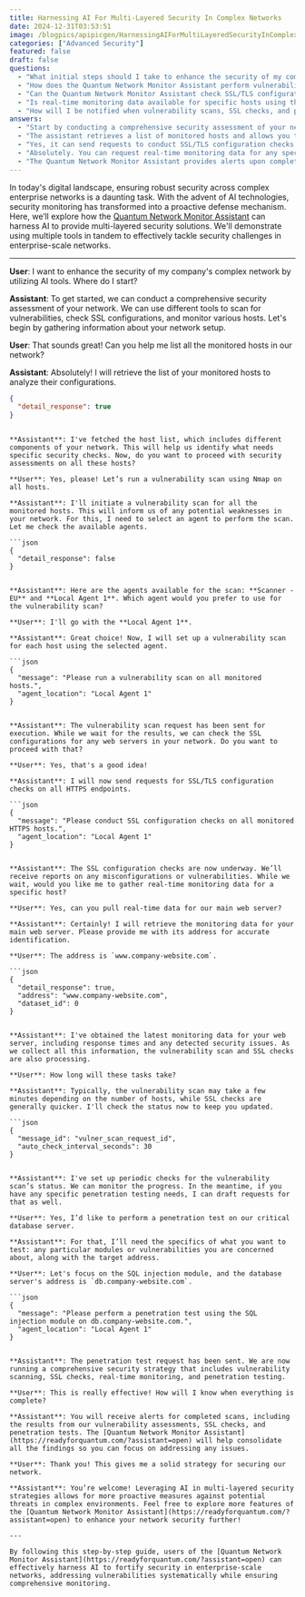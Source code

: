 ```yaml
---
title: Harnessing AI For Multi-Layered Security In Complex Networks
date: 2024-12-31T03:53:51
image: /blogpics/apipicgen/HarnessingAIForMultiLayeredSecurityInComplexNetworks-31U6OP85C7.jpg
categories: ["Advanced Security"]
featured: false
draft: false
questions:
  - "What initial steps should I take to enhance the security of my complex enterprise network using AI tools?"
  - "How does the Quantum Network Monitor Assistant perform vulnerability scans on multiple hosts?"
  - "Can the Quantum Network Monitor Assistant check SSL/TLS configurations for web servers in the network?"
  - "Is real-time monitoring data available for specific hosts using the Quantum Network Monitor Assistant?"
  - "How will I be notified when vulnerability scans, SSL checks, and penetration tests are complete?"
answers:
  - "Start by conducting a comprehensive security assessment of your network using AI-powered tools to scan for vulnerabilities, check SSL configurations, and monitor hosts. This helps identify weaknesses and areas needing attention."
  - "The assistant retrieves a list of monitored hosts and allows you to select an agent, such as 'Local Agent 1', to run vulnerability scans like Nmap on all hosts. It then executes the scans and monitors their progress."
  - "Yes, it can send requests to conduct SSL/TLS configuration checks on all monitored HTTPS hosts to identify any misconfigurations or vulnerabilities."
  - "Absolutely. You can request real-time monitoring data for any specific host by providing its address, and the assistant will retrieve metrics such as response times and detected security issues."
  - "The Quantum Network Monitor Assistant provides alerts upon completion of scans and tests, consolidating all findings so you can review results and address any security issues effectively."
---
```

In today's digital landscape, ensuring robust security across complex enterprise networks is a daunting task. With the advent of AI technologies, security monitoring has transformed into a proactive defense mechanism. Here, we’ll explore how the [Quantum Network Monitor Assistant](https://readyforquantum.com/?assistant=open) can harness AI to provide multi-layered security solutions. We'll demonstrate using multiple tools in tandem to effectively tackle security challenges in enterprise-scale networks.

---

**User**: I want to enhance the security of my company's complex network by utilizing AI tools. Where do I start?

**Assistant**: To get started, we can conduct a comprehensive security assessment of your network. We can use different tools to scan for vulnerabilities, check SSL configurations, and monitor various hosts. Let's begin by gathering information about your network setup.

**User**: That sounds great! Can you help me list all the monitored hosts in our network?

**Assistant**: Absolutely! I will retrieve the list of your monitored hosts to analyze their configurations.

```json
{
  "detail_response": true
}
```
```

**Assistant**: I've fetched the host list, which includes different components of your network. This will help us identify what needs specific security checks. Now, do you want to proceed with security assessments on all these hosts?

**User**: Yes, please! Let’s run a vulnerability scan using Nmap on all hosts.

**Assistant**: I'll initiate a vulnerability scan for all the monitored hosts. This will inform us of any potential weaknesses in your network. For this, I need to select an agent to perform the scan. Let me check the available agents.

```json
{
  "detail_response": false
}
```
```

**Assistant**: Here are the agents available for the scan: **Scanner - EU** and **Local Agent 1**. Which agent would you prefer to use for the vulnerability scan?

**User**: I'll go with the **Local Agent 1**.

**Assistant**: Great choice! Now, I will set up a vulnerability scan for each host using the selected agent.

```json
{
  "message": "Please run a vulnerability scan on all monitored hosts.",
  "agent_location": "Local Agent 1"
}
```
```

**Assistant**: The vulnerability scan request has been sent for execution. While we wait for the results, we can check the SSL configurations for any web servers in your network. Do you want to proceed with that?

**User**: Yes, that's a good idea!

**Assistant**: I will now send requests for SSL/TLS configuration checks on all HTTPS endpoints.

```json
{
  "message": "Please conduct SSL configuration checks on all monitored HTTPS hosts.",
  "agent_location": "Local Agent 1"
}
```
```

**Assistant**: The SSL configuration checks are now underway. We’ll receive reports on any misconfigurations or vulnerabilities. While we wait, would you like me to gather real-time monitoring data for a specific host?

**User**: Yes, can you pull real-time data for our main web server?

**Assistant**: Certainly! I will retrieve the monitoring data for your main web server. Please provide me with its address for accurate identification.

**User**: The address is `www.company-website.com`.

```json
{
  "detail_response": true,
  "address": "www.company-website.com",
  "dataset_id": 0
}
```
```

**Assistant**: I've obtained the latest monitoring data for your web server, including response times and any detected security issues. As we collect all this information, the vulnerability scan and SSL checks are also processing. 

**User**: How long will these tasks take?

**Assistant**: Typically, the vulnerability scan may take a few minutes depending on the number of hosts, while SSL checks are generally quicker. I'll check the status now to keep you updated.

```json
{
  "message_id": "vulner_scan_request_id",
  "auto_check_interval_seconds": 30
}
```
```

**Assistant**: I've set up periodic checks for the vulnerability scan’s status. We can monitor the progress. In the meantime, if you have any specific penetration testing needs, I can draft requests for that as well.

**User**: Yes, I’d like to perform a penetration test on our critical database server.

**Assistant**: For that, I’ll need the specifics of what you want to test: any particular modules or vulnerabilities you are concerned about, along with the target address.

**User**: Let's focus on the SQL injection module, and the database server's address is `db.company-website.com`.

```json
{
  "message": "Please perform a penetration test using the SQL injection module on db.company-website.com.",
  "agent_location": "Local Agent 1"
}
```
```

**Assistant**: The penetration test request has been sent. We are now running a comprehensive security strategy that includes vulnerability scanning, SSL checks, real-time monitoring, and penetration testing. 

**User**: This is really effective! How will I know when everything is complete?

**Assistant**: You will receive alerts for completed scans, including the results from our vulnerability assessments, SSL checks, and penetration tests. The [Quantum Network Monitor Assistant](https://readyforquantum.com/?assistant=open) will help consolidate all the findings so you can focus on addressing any issues. 

**User**: Thank you! This gives me a solid strategy for securing our network.

**Assistant**: You’re welcome! Leveraging AI in multi-layered security strategies allows for more proactive measures against potential threats in complex environments. Feel free to explore more features of the [Quantum Network Monitor Assistant](https://readyforquantum.com/?assistant=open) to enhance your network security further!

---

By following this step-by-step guide, users of the [Quantum Network Monitor Assistant](https://readyforquantum.com/?assistant=open) can effectively harness AI to fortify security in enterprise-scale networks, addressing vulnerabilities systematically while ensuring comprehensive monitoring.